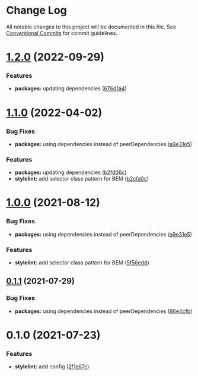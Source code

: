 # Change Log

All notable changes to this project will be documented in this file.
See [Conventional Commits](https://conventionalcommits.org) for commit guidelines.

# [1.2.0](https://github.com/nickstaroba/eterna-tooling/compare/@eterna/stylelint-config-sass@1.1.0...@eterna/stylelint-config-sass@1.2.0) (2022-09-29)


### Features

* **packages:** updating dependencies ([676d1a4](https://github.com/nickstaroba/eterna-tooling/commit/676d1a4784b71ea8356fac4403e97e368ebfbca0))





# [1.1.0](https://github.com/nickstaroba/eterna-tooling/compare/@eterna/stylelint-config-sass@0.1.0...@eterna/stylelint-config-sass@1.1.0) (2022-04-02)


### Bug Fixes

* **packages:** using dependencies instead of peerDependencies ([a9e31e5](https://github.com/nickstaroba/eterna-tooling/commit/a9e31e592006da90962183e9d380426f77ee7f4d))


### Features

* **packages:** updating dependencies ([b2fd06c](https://github.com/nickstaroba/eterna-tooling/commit/b2fd06cb02ba97a974b81f817de9a2dbfe74a741))
* **stylelint:** add selector class pattern for BEM ([b2cfa0c](https://github.com/nickstaroba/eterna-tooling/commit/b2cfa0cda9909f19e07dc2e0ca13abf33a72f4ea))





# [1.0.0](https://github.com/nickstaroba/eterna-tooling/compare/@eterna/stylelint-config-sass@0.1.0...@eterna/stylelint-config-sass@1.0.0) (2021-08-12)


### Bug Fixes

* **packages:** using dependencies instead of peerDependencies ([a9e31e5](https://github.com/nickstaroba/eterna-tooling/commit/a9e31e592006da90962183e9d380426f77ee7f4d))


### Features

* **stylelint:** add selector class pattern for BEM ([5f56edd](https://github.com/nickstaroba/eterna-tooling/commit/5f56edd136c6bd00a2b0ff2fd6af6ce596bfc37e))





## [0.1.1](https://github.com/nickstaroba/eterna-tooling/compare/@eterna/stylelint-config-sass@0.1.0...@eterna/stylelint-config-sass@0.1.1) (2021-07-29)


### Bug Fixes

* **packages:** using dependencies instead of peerDependencies ([86e4cfb](https://github.com/nickstaroba/eterna-tooling/commit/86e4cfb992cab4bf969729c62bd36e7ab5274b4a))





# 0.1.0 (2021-07-23)


### Features

* **stylelint:** add config ([2f1e67c](https://github.com/nickstaroba/eterna-tooling/commit/2f1e67c476b673d50dd95af305642f4671eaee63))
